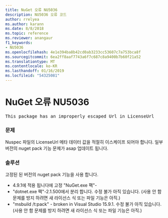 ```yaml
---
title: NuGet 오류 NU5036
description: NU5036 오류 코드
author: rrelyea
ms.author: karann
ms.date: 8/8/2018
ms.topic: reference
ms.reviewer: anangaur
f1_keywords:
- NU5036
ms.openlocfilehash: 4e1e394ba8b42cd0ab3233cc53607c7a753bca8f
ms.sourcegitcommit: 6ea2ff8aaf7743a6f7c687c8a9400b7b60f21a52
ms.translationtype: MT
ms.contentlocale: ko-KR
ms.lasthandoff: 01/16/2019
ms.locfileid: "54325081"
---
```

# <a name="nuget-error-nu5036"></a>NuGet 오류 NU5036
<pre>This package has an improperly escaped Url in LicenseUrl</pre>

### <a name="issue"></a>문제

Nuspec 파일의 LicenseUrl 메타 데이터 값을 적절히 이스케이프 되어야 합니다.
일부 버전의 nuget pack 기능 문제가 asap 업데이트 됩니다.

### <a name="solution"></a>솔루션

고정된 된 버전의 nuget pack 기능을 사용 합니다.
* 4.9.1에 적용 됩니다에 고정 "NuGet.exe 팩"-
* "dotnet.exe 팩"-2.1.500에서 분리 합니다. 수정 불가 아직 있습니다. (사용 안 함 문제를 방지 하려면 새 라이선스 식 또는 파일 기능은 아직.)
* "msbuild /t:pack" - broken in Visual Studio 15.9.1. 수정 불가 아직 있습니다. (사용 안 함 문제를 방지 하려면 새 라이선스 식 또는 파일 기능은 아직.)

